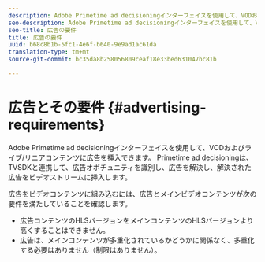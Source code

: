 ```yaml
---
description: Adobe Primetime ad decisioningインターフェイスを使用して、VODおよびライブ/リニアコンテンツに広告を挿入できます。 Primetime ad decisioningは、TVSDKと連携して、広告オポチュニティを識別し、広告を解決し、解決された広告をビデオストリームに挿入します。
seo-description: Adobe Primetime ad decisioningインターフェイスを使用して、VODおよびライブ/リニアコンテンツに広告を挿入できます。 Primetime ad decisioningは、TVSDKと連携して、広告オポチュニティを識別し、広告を解決し、解決された広告をビデオストリームに挿入します。
seo-title: 広告の要件
title: 広告の要件
uuid: b68c8b1b-5fc1-4e6f-b640-9e9ad1ac61da
translation-type: tm+mt
source-git-commit: bc35da8b258056809ceaf18e33bed631047bc81b

---
```



# 広告とその要件 {#advertising-requirements}

Adobe Primetime ad decisioningインターフェイスを使用して、VODおよびライブ/リニアコンテンツに広告を挿入できます。 Primetime ad decisioningは、TVSDKと連携して、広告オポチュニティを識別し、広告を解決し、解決された広告をビデオストリームに挿入します。

<!--<a id="section_282A8000A8BF4860A24F0D3F1A19BC9E"></a>-->

広告をビデオコンテンツに組み込むには、広告とメインビデオコンテンツが次の要件を満たしていることを確認します。

* 広告コンテンツのHLSバージョンをメインコンテンツのHLSバージョンより高くすることはできません。
* 広告は、メインコンテンツが多重化されているかどうかに関係なく、多重化する必要はありません（制限はありません）。